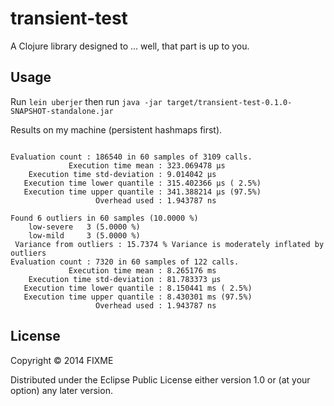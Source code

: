 # transient-test

A Clojure library designed to ... well, that part is up to you.

## Usage

Run `lein uberjer` then run `java -jar target/transient-test-0.1.0-SNAPSHOT-standalone.jar`

Results on my machine (persistent hashmaps first). 

```

Evaluation count : 186540 in 60 samples of 3109 calls.
             Execution time mean : 323.069478 µs
    Execution time std-deviation : 9.014042 µs
   Execution time lower quantile : 315.402366 µs ( 2.5%)
   Execution time upper quantile : 341.388214 µs (97.5%)
                   Overhead used : 1.943787 ns

Found 6 outliers in 60 samples (10.0000 %)
	low-severe	 3 (5.0000 %)
	low-mild	 3 (5.0000 %)
 Variance from outliers : 15.7374 % Variance is moderately inflated by outliers
Evaluation count : 7320 in 60 samples of 122 calls.
             Execution time mean : 8.265176 ms
    Execution time std-deviation : 81.783373 µs
   Execution time lower quantile : 8.150441 ms ( 2.5%)
   Execution time upper quantile : 8.430301 ms (97.5%)
                   Overhead used : 1.943787 ns

```

## License

Copyright © 2014 FIXME

Distributed under the Eclipse Public License either version 1.0 or (at
your option) any later version.
